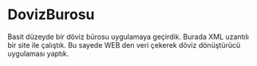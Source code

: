 # DovizBurosu
Basit düzeyde bir döviz bürosu uygulamaya geçirdik. Burada XML uzantılı bir site ile çalıştık. Bu sayede WEB den veri çekerek döviz dönüştürücü uygulaması yaptık.
